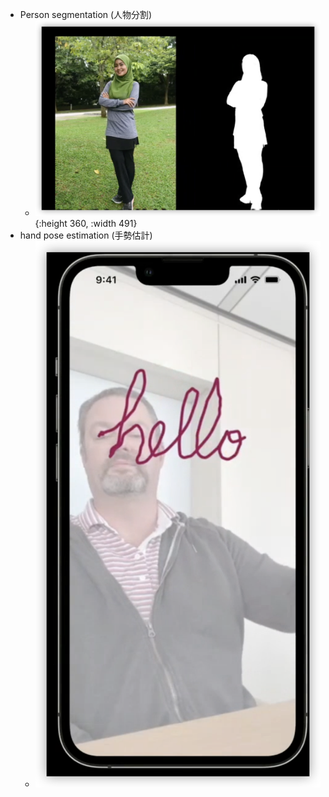 - Person segmentation (人物分割)
	- ![image.png](../assets/image_1654999973081_0.png){:height 360, :width 491}
- hand pose estimation (手勢估計)
	- ![image.png](../assets/image_1654999958456_0.png)